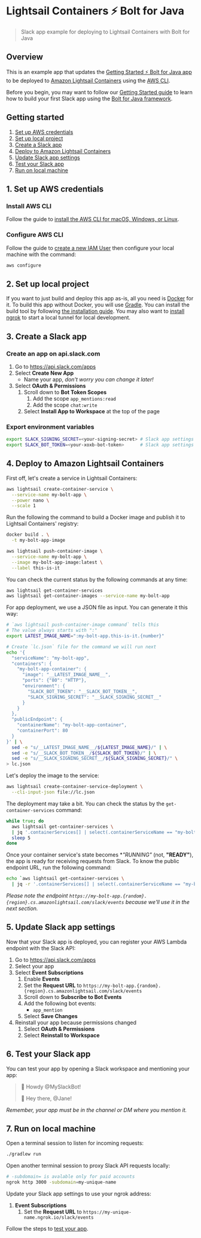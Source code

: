 # Lightsail Containers ⚡️ Bolt for Java

> Slack app example for deploying to Lightsail Containers with Bolt for Java

## Overview

This is an example app that updates the [Getting Started ⚡️ Bolt for Java app][bolt-app] to be deployed to [Amazon Lightsail Containers][aws-lightsail] using the [AWS CLI][aws-cli-install].

Before you begin, you may want to follow our [Getting Started guide][bolt-guide] to learn how to build your first Slack app using the [Bolt for Java framework][bolt-website].

## Getting started

1. [Set up AWS credentials](#1-set-up-aws-credentials)
1. [Set up local project](#2-set-up-local-project)
1. [Create a Slack app](#3-create-a-slack-app)
1. [Deploy to Amazon Lightsail Containers](#4-deploy-to-aws-lightsail)
1. [Update Slack app settings](#5-update-slack-app-settings)
1. [Test your Slack app](#6-test-your-slack-app)
1. [Run on local machine](#7-run-on-local-machine)

## 1. Set up AWS credentials

### Install AWS CLI

Follow the guide to [install the AWS CLI for macOS, Windows, or Linux][aws-cli-install].

### Configure AWS CLI

Follow the guide to [create a new IAM User][aws-cli-configure-user] then configure your local machine with the command:

```zsh
aws configure
```

## 2. Set up local project

If you want to just build and deploy this app as-is, all you need is [Docker](docker) for it. To build this app without Docker, you will use [Gradle](gradle). You can install the build tool by following [the installation guide](gradle-install). You may also want to [install ngrok][ngrok-install] to start a local tunnel for local development.

## 3. Create a Slack app

### Create an app on api.slack.com

1. Go to https://api.slack.com/apps
1. Select **Create New App**
    * Name your app, _don't worry you can change it later!_
1. Select **OAuth & Permissions**
    1. Scroll down to **Bot Token Scopes**
        1. Add the scope `app_mentions:read`
        1. Add the scope `chat:write`
    1. Select **Install App to Workspace** at the top of the page

### Export environment variables

```zsh
export SLACK_SIGNING_SECRET=<your-signing-secret> # Slack app settings > "Basic Information"
export SLACK_BOT_TOKEN=<your-xoxb-bot-token>      # Slack app settings > "OAuth & Permissions"
```

## 4. Deploy to Amazon Lightsail Containers

First off, let's create a service in Lightsail Containers:

```zsh
aws lightsail create-container-service \
  --service-name my-bolt-app \
  --power nano \
  --scale 1
```

Run the following the command to build a Docker image and publish it to Lightsail Containers' registry:

```zsh
docker build . \
  -t my-bolt-app-image

aws lightsail push-container-image \
  --service-name my-bolt-app \
  --image my-bolt-app-image:latest \
  --label this-is-it
```

You can check the current status by the following commands at any time:

```zsh
aws lightsail get-container-services
aws lightsail get-container-images --service-name my-bolt-app
```

For app deployment, we use a JSON file as input. You can generate it this way:

```zsh
# `aws lightsail push-container-image command` tells this
# The value always starts with ":"
export LATEST_IMAGE_NAME=":my-bolt-app.this-is-it.{number}"

# Create `lc.json` file for the command we will run next
echo '{
  "serviceName": "my-bolt-app",
  "containers": {
    "my-bolt-app-container": {
      "image": "__LATEST_IMAGE_NAME__",
      "ports": {"80": "HTTP"},
      "environment": {
        "SLACK_BOT_TOKEN": "__SLACK_BOT_TOKEN__",
        "SLACK_SIGNING_SECRET": "__SLACK_SIGNING_SECRET__"
      }
    }
  },
  "publicEndpoint": {
    "containerName": "my-bolt-app-container",
    "containerPort": 80
  }
}' | \
  sed -e "s/__LATEST_IMAGE_NAME__/${LATEST_IMAGE_NAME}/" | \
  sed -e "s/__SLACK_BOT_TOKEN__/${SLACK_BOT_TOKEN}/" | \
  sed -e "s/__SLACK_SIGNING_SECRET__/${SLACK_SIGNING_SECRET}/" \
> lc.json
```

Let's deploy the image to the service:

```zsh
aws lightsail create-container-service-deployment \
  --cli-input-json file://lc.json
```

The deployment may take a bit. You can check the status by the `get-container-services` command:

```zsh
while true; do
  aws lightsail get-container-services \
  | jq '.containerServices[] | select(.containerServiceName == "my-bolt-app") | .state'
  sleep 5
done
```

Once your container service's state becomes **"RUNNING"* (not, **"READY"**), the app is ready for receiving requests from Slack. To know the public endpoint URL, run the following command:

```zsh
echo `aws lightsail get-container-services \
  | jq -r '.containerServices[] | select(.containerServiceName == "my-bolt-app") | .url'`slack/events
```

_Please note the endpoint `https://my-bolt-app.{random}.{region}.cs.amazonlightsail.com/slack/events` because we'll use it in the next section._

## 5. Update Slack app settings

Now that your Slack app is deployed, you can register your AWS Lambda endpoint with the Slack API:

1. Go to https://api.slack.com/apps
1. Select your app
1. Select **Event Subscriptions**
    1. Enable **Events**
    1. Set the **Request URL** to `https://my-bolt-app.{random}.{region}.cs.amazonlightsail.com/slack/events`
    1. Scroll down to **Subscribe to Bot Events**
    1. Add the following bot events:
        - `app_mention`
    1. Select **Save Changes**
1. Reinstall your app because permissions changed
    1. Select **OAuth & Permissions**
    1. Select **Reinstall to Workspace**

## 6. Test your Slack app

You can test your app by opening a Slack workspace and mentioning your app:

> 💬 Howdy @MySlackBot!
>
> 🤖 Hey there, @Jane!

_Remember, your app must be in the channel or DM where you mention it._

## 7. Run on local machine

Open a terminal session to listen for incoming requests:

```zsh
./gradlew run
```

Open another terminal session to proxy Slack API requests locally:

```zsh
# -subdomain= is avalable only for paid accounts
ngrok http 3000 -subdomain=my-unique-name
```

Update your Slack app settings to use your ngrok address:
1. **Event Subscriptions**
    1. Set the **Request URL** to `https://my-unique-name.ngrok.io/slack/events`

Follow the steps to [test your app](#6-test-your-slack-app).

[aws-cli-install]: https://docs.aws.amazon.com/cli/latest/userguide/install-cliv2.html
[aws-cli-configure]: https://docs.aws.amazon.com/cli/latest/userguide/cli-configure-quickstart.html
[aws-cli-configure-user]: https://docs.aws.amazon.com/cli/latest/userguide/cli-configure-quickstart.html#cli-configure-quickstart-creds
[aws-lightsail]: https://aws.amazon.com/lightsail/
[bolt-app]: https://slack.dev/java-slack-sdk/guides/getting-started-with-bolt
[bolt-guide]: https://slack.dev/java-slack-sdk/guides/getting-started-with-bolt
[bolt-website]: https://slack.dev/java-slack-sdk/guides/bolt-basics
[docker]: https://www.docker.com/
[gradle]: https://gradle.org/
[gradle-install]: https://gradle.org/install/
[ngrok-install]: https://api.slack.com/tutorials/tunneling-with-ngrok
[slack-app-settings]: https://api.slack.com/apps